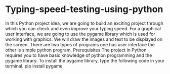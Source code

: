 # Typing-speed-testing-using-python
In this Python project idea, we are going to build an exciting project through which you can check and even improve your typing speed. For a graphical user interface, we are going to use the pygame library which is used for working with graphics. We will draw the images and text to be displayed on the screen.
There  are two types of programs one has user interface the other is simple python program.
Prerequisites
The project in Python requires you to have basic knowledge of python programming and the pygame library.
To install the pygame library, type the following code in your terminal.
pip install pygame
